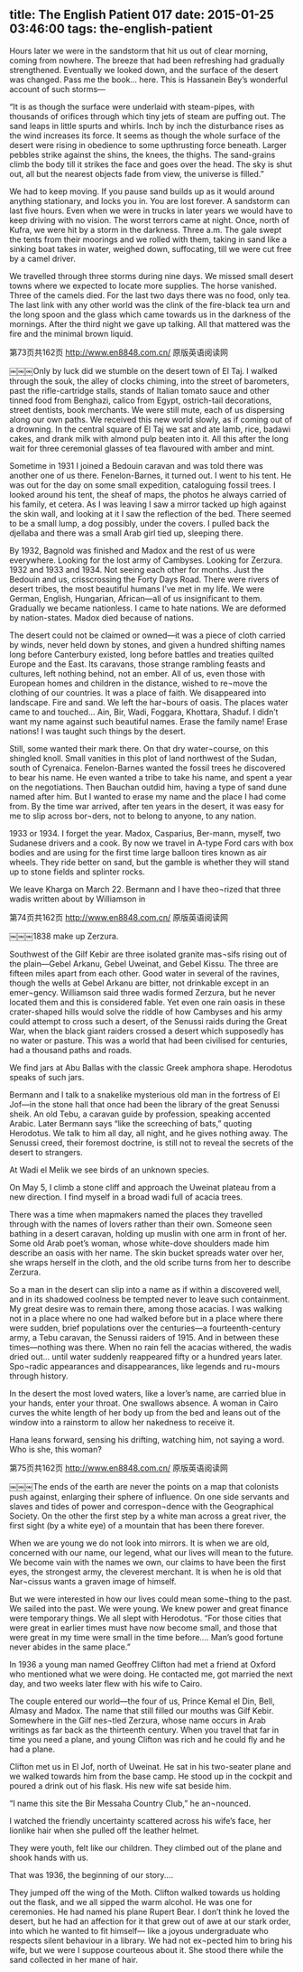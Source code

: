 title: The English Patient 017
date: 2015-01-25 03:46:00
tags: the-english-patient
---

Hours later we were in the sandstorm that hit us out of clear morning, coming from nowhere. The breeze that had been refreshing had gradually strengthened. Eventually we looked down, and the surface of the desert was changed. Pass me the book... here. This is Hassanein Bey’s wonderful account of such storms—

“It is as though the surface were underlaid with steam-pipes, with thousands of orifices through which tiny jets of steam are puffing out. The sand leaps in little spurts and whirls. Inch by inch the disturbance rises as the wind increases its force. It seems as though the whole surface of the desert were rising in obedience to some upthrusting force beneath. Larger pebbles strike against the shins, the knees, the thighs. The sand-grains climb the body till it strikes the face and goes over the head. The sky is shut out, all but the nearest objects fade from view, the universe is filled.”

We had to keep moving. If you pause sand builds up as it would around anything stationary, and locks you in. You are lost forever. A sandstorm can last five hours. Even when we were in trucks in later years we would have to keep driving with no vision. The worst terrors came at night. Once, north of Kufra, we were hit by a storm in the darkness. Three a.m. The gale swept the tents from their moorings and we rolled with them, taking in sand like a sinking boat takes in water, weighed down, suffocating, till we were cut free by a camel driver.

We travelled through three storms during nine days. We missed small desert towns where we expected to locate more supplies. The horse vanished. Three of the camels died. For the last two days there was no food, only tea. The last link with any other world was the clink of the fire-black tea urn and the long spoon and the glass which came towards us in the darkness of the mornings. After the third night we gave up talking. All that mattered was the fire and the minimal brown liquid.

第73页共162页 http://www.en8848.com.cn/ 原版英语阅读网

￼￼￼Only by luck did we stumble on the desert town of El Taj. I walked through the souk, the alley of clocks chiming, into the street of barometers, past the rifle-cartridge stalls, stands of Italian tomato sauce and other tinned food from Benghazi, calico from Egypt, ostrich-tail decorations, street dentists, book merchants. We were still mute, each of us dispersing along our own paths. We received this new world slowly, as if coming out of a drowning. In the central square of El Taj we sat and ate lamb, rice, badawi cakes, and drank milk with almond pulp beaten into it. All this after the long wait for three ceremonial glasses of tea flavoured with amber and mint.

Sometime in 1931 I joined a Bedouin caravan and was told there was another one of us there. Fenelon-Barnes, it turned out. I went to his tent. He was out for the day on some small expedition, cataloguing fossil trees. I looked around his tent, the sheaf of maps, the photos he always carried of his family, et cetera. As I was leaving I saw a mirror tacked up high against the skin wall, and looking at it I saw the reflection of the bed. There seemed to be a small lump, a dog possibly, under the covers. I pulled back the djellaba and there was a small Arab girl tied up, sleeping there.

By 1932, Bagnold was finished and Madox and the rest of us were everywhere. Looking for the lost army of Cambyses. Looking for Zerzura. 1932 and 1933 and 1934. Not seeing each other for months. Just the Bedouin and us, crisscrossing the Forty Days Road. There were rivers of desert tribes, the most beautiful humans I’ve met in my life. We were German, English, Hungarian, African—all of us insignificant to them. Gradually we became nationless. I came to hate nations. We are deformed by nation-states. Madox died because of nations.

The desert could not be claimed or owned—it was a piece of cloth carried by winds, never held down by stones, and given a hundred shifting names long before Canterbury existed, long before battles and treaties quilted Europe and the East. Its caravans, those strange rambling feasts and cultures, left nothing behind, not an ember. All of us, even those with European homes and children in the distance, wished to re¬move the clothing of our countries. It was a place of faith. We disappeared into landscape. Fire and sand. We left the har¬bours of oasis. The places water came to and touched... Ain, Bir, Wadi, Foggara, Khottara, Shaduf. I didn’t want my name against such beautiful names. Erase the family name! Erase nations! I was taught such things by the desert.

Still, some wanted their mark there. On that dry water¬course, on this shingled knoll. Small vanities in this plot of land northwest of the Sudan, south of Cyrenaica. Fenelon-Barnes wanted the fossil trees he discovered to bear his name. He even wanted a tribe to take his name, and spent a year on the negotiations. Then Bauchan outdid him, having a type of sand dune named after him. But I wanted to erase my name and the place I had come from. By the time war arrived, after ten years in the desert, it was easy for me to slip across bor¬ders, not to belong to anyone, to any nation.

1933 or 1934. I forget the year. Madox, Casparius, Ber-mann, myself, two Sudanese drivers and a cook. By now we travel in A-type Ford cars with box bodies and are using for the first time large balloon tires known as air wheels. They ride better on sand, but the gamble is whether they will stand up to stone fields and splinter rocks.

We leave Kharga on March 22. Bermann and I have theo¬rized that three wadis written about by Williamson in

第74页共162页 http://www.en8848.com.cn/ 原版英语阅读网

￼￼￼1838 make up Zerzura.

Southwest of the Gilf Kebir are three isolated granite mas¬sifs rising out of the plain—Gebel Arkanu, Gebel Uweinat, and Gebel Kissu. The three are fifteen miles apart from each other. Good water in several of the ravines, though the wells at Gebel Arkanu are bitter, not drinkable except in an emer¬gency. Williamson said three wadis formed Zerzura, but he never located them and this is considered fable. Yet even one rain oasis in these crater-shaped hills would solve the riddle of how Cambyses and his army could attempt to cross such a desert, of the Senussi raids during the Great War, when the black giant raiders crossed a desert which supposedly has no water or pasture. This was a world that had been civilised for centuries, had a thousand paths and roads.

We find jars at Abu Ballas with the classic Greek amphora shape. Herodotus speaks of such jars.

Bermann and I talk to a snakelike mysterious old man in the fortress of El Jof—in the stone hall that once had been the library of the great Senussi sheik. An old Tebu, a caravan guide by profession, speaking accented Arabic. Later Bermann says “like the screeching of bats,” quoting Herodotus. We talk to him all day, all night, and he gives nothing away. The Senussi creed, their foremost doctrine, is still not to reveal the secrets of the desert to strangers.

At Wadi el Melik we see birds of an unknown species.

On May 5, I climb a stone cliff and approach the Uweinat plateau from a new direction. I find myself in a broad wadi full of acacia trees.

There was a time when mapmakers named the places they travelled through with the names of lovers rather than their own. Someone seen bathing in a desert caravan, holding up muslin with one arm in front of her. Some old Arab poet’s woman, whose white-dove shoulders made him describe an oasis with her name. The skin bucket spreads water over her, she wraps herself in the cloth, and the old scribe turns from her to describe Zerzura.

So a man in the desert can slip into a name as if within a discovered well, and in its shadowed coolness be tempted never to leave such containment. My great desire was to remain there, among those acacias. I was walking not in a place where no one had walked before but in a place where there were sudden, brief populations over the centuries—a fourteenth-century army, a Tebu caravan, the Senussi raiders of 1915. And in between these times—nothing was there. When no rain fell the acacias withered, the wadis dried out... until water suddenly reappeared fifty or a hundred years later. Spo¬radic appearances and disappearances, like legends and ru¬mours through history.

In the desert the most loved waters, like a lover’s name, are carried blue in your hands, enter your throat. One swallows absence. A woman in Cairo curves the white length of her body up from the bed and leans out of the window into a rainstorm to allow her nakedness to receive it.

Hana leans forward, sensing his drifting, watching him, not saying a word. Who is she, this woman?

第75页共162页 http://www.en8848.com.cn/ 原版英语阅读网

￼￼￼The ends of the earth are never the points on a map that colonists push against, enlarging their sphere of influence. On one side servants and slaves and tides of power and correspon¬dence with the Geographical Society. On the other the first step by a white man across a great river, the first sight (by a white eye) of a mountain that has been there forever.

When we are young we do not look into mirrors. It is when we are old, concerned with our name, our legend, what our lives will mean to the future. We become vain with the names we own, our claims to have been the first eyes, the strongest army, the cleverest merchant. It is when he is old that Nar¬cissus wants a graven image of himself.

But we were interested in how our lives could mean some¬thing to the past. We sailed into the past. We were young. We knew power and great finance were temporary things. We all slept with Herodotus. “For those cities that were great in earlier times must have now become small, and those that were great in my time were small in the time before.... Man’s good fortune never abides in the same place.”

In 1936 a young man named Geoffrey Clifton had met a friend at Oxford who mentioned what we were doing. He contacted me, got married the next day, and two weeks later flew with his wife to Cairo.

The couple entered our world—the four of us, Prince Kemal el Din, Bell, Almasy and Madox. The name that still filled our mouths was Gilf Kebir. Somewhere in the Gilf nes¬tled Zerzura, whose name occurs in Arab writings as far back as the thirteenth century. When you travel that far in time you need a plane, and young Clifton was rich and he could fly and he had a plane.

Clifton met us in El Jof, north of Uweinat. He sat in his two-seater plane and we walked towards him from the base camp. He stood up in the cockpit and poured a drink out of his flask. His new wife sat beside him.

“I name this site the Bir Messaha Country Club,” he an¬nounced.

I watched the friendly uncertainty scattered across his wife’s face, her lionlike hair when she pulled off the leather helmet.

They were youth, felt like our children. They climbed out of the plane and shook hands with us.

That was 1936, the beginning of our story....

They jumped off the wing of the Moth. Clifton walked towards us holding out the flask, and we all sipped the warm alcohol. He was one for ceremonies. He had named his plane Rupert Bear. I don’t think he loved the desert, but he had an affection for it that grew out of awe at our stark order, into which he wanted to fit himself— like a joyous undergraduate who respects silent behaviour in a library. We had not ex¬pected him to bring his wife, but we were I suppose courteous about it. She stood there while the sand collected in her mane of hair.


